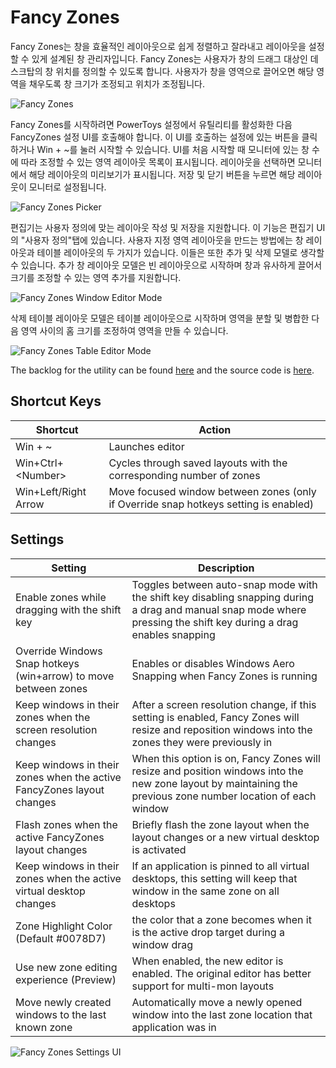 # Fancy Zones
Fancy Zones는 창을 효율적인 레이아웃으로 쉽게 정렬하고 잘라내고 레이아웃을 설정할 수 있게 설계된 창 관리자입니다. Fancy Zones는 사용자가 창의 드래그 대상인 데스크탑의 창 위치를 정의할 수 있도록 합니다. 사용자가 창을 영역으로 끌어오면 해당 영역을 채우도록 창 크기가 조정되고 위치가 조정됩니다. 

![Fancy Zones](FancyZones.png)

Fancy Zones를 시작하려면 PowerToys 설정에서 유틸리티를 활성화한 다음 FancyZones 설정 UI를 호출해야 합니다. 이 UI를 호출하는 설정에 있는 버튼을 클릭하거나 Win + ~를 눌러 시작할 수 있습니다. UI를 처음 시작할 때 모니터에 있는 창 수에 따라 조정할 수 있는 영역 레이아웃 목록이 표시됩니다. 레이아웃을 선택하면 모니터에서 해당 레이아웃의 미리보기가 표시됩니다. 저장 및 닫기 버튼을 누르면 해당 레이아웃이 모니터로 설정됩니다.

![Fancy Zones Picker](Picker.png)

편집기는 사용자 정의에 맞는 레이아웃 작성 및 저장을 지원합니다. 이 기능은 편집기 UI의 "사용자 정의"탭에 있습니다. 사용자 지정 영역 레이아웃을 만드는 방법에는 창 레이아웃과 테이블 레이아웃의 두 가지가 있습니다. 이들은 또한 추가 및 삭제 모델로 생각할 수 있습니다. 추가 창 레이아웃 모델은 빈 레이아웃으로 시작하며 창과 유사하게 끌어서 크기를 조정할 수 있는 영역 추가를 지원합니다. 

![Fancy Zones Window Editor Mode](WindowEditor.png)

삭제 테이블 레이아웃 모델은 테이블 레이아웃으로 시작하며 영역을 분할 및 병합한 다음 영역 사이의 홈 크기를 조정하여 영역을 만들 수 있습니다. 

![Fancy Zones Table Editor Mode](TableEditor.png)

The backlog for the utility can be found [here](https://github.com/Microsoft/PowerToys/tree/master/doc/planning/FancyZonesBacklog.md) and the source code is [here](https://github.com/Microsoft/PowerToys/tree/master/src/modules/fancyzones).

## Shortcut Keys
| Shortcut      | Action |
| ----------- | ----------- |
| Win + ~      | Launches editor       |
| Win+Ctrl+\<Number>   | Cycles through saved layouts with the corresponding number of zones        |
| Win+Left/Right Arrow | Move focused window between zones (only if Override snap hotkeys setting is enabled)  |

## Settings
| Setting | Description |
| --------- | ------------- |
| Enable zones while dragging with the shift key | Toggles between auto-snap mode with the shift key disabling snapping during a drag and manual snap mode where pressing the shift key during a drag enables snapping |
| Override Windows Snap hotkeys (win+arrow) to move between zones | Enables or disables Windows Aero Snapping when Fancy Zones is running |
| Keep windows in their zones when the screen resolution changes | After a screen resolution change, if this setting is enabled, Fancy Zones will resize and reposition windows into the zones they were previously in |
| Keep windows in their zones when the active FancyZones layout changes | When this option is on, Fancy Zones will resize and position windows into the new zone layout by maintaining the previous zone number location of each window |
| Flash zones when the active FancyZones layout changes | Briefly flash the zone layout when the layout changes or a new virtual desktop is activated |
| Keep windows in their zones when the active virtual desktop changes | If an application is pinned to all virtual desktops, this setting will keep that window in the same zone on all desktops |
| Zone Highlight Color (Default #0078D7) | the color that a zone becomes when it is the active drop target during a window drag 
| Use new zone editing experience (Preview) | When enabled, the new editor is enabled.  The original editor has better support for multi-mon layouts |  
| Move newly created windows to the last known zone | Automatically move a newly opened window into the last zone location that application was in |

![Fancy Zones Settings UI](FancyZonesSettings.png)

